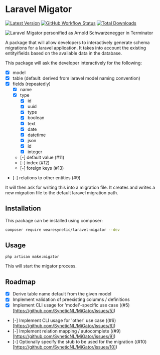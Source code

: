 # Laravel Migator
[![Latest Version](https://img.shields.io/github/release/syneticnl/migator.svg?style=flat-square)](https://github.com/syneticnl/migator/releases)
[![GitHub Workflow Status](https://github.com/syneticnl/migator/actions/workflows/phpunit.yml/badge.svg)](https://github.com/SyneticNL/MiGator/actions)
[![Total Downloads](https://img.shields.io/packagist/dt/wearesynetic/laravel-migator.svg?style=flat-square)](https://packagist.org/packages/wearesynetic/laravel-migator)

![Laravel Migator personified as Arnold Schwarzenegger in Terminator](https://scontent-ams2-1.xx.fbcdn.net/v/t39.30808-6/277566413_369133498558681_7312429908945278869_n.png?_nc_cat=108&ccb=1-7&_nc_sid=e3f864&_nc_ohc=-HGg91wVyroAX-j4LpE&_nc_ht=scontent-ams2-1.xx&oh=00_AT8284yIQkTdrmByJJ3xRyu3buR-RqVdeWmH0ZBcTzy8tw&oe=634A4458 "The Migator will be back!")

A package that will allow developers to interactively generate schema migrations for a laravel application. 
It takes into account the existing entity/fields based on the available data in the database.

This package will ask the developer interactively for the following:

- [x] model
- [x] table (default: derived from laravel model naming convention)
- [x] fields (repeatedly)
    - [x] name
    - [x] type
        - [x] id
        - [x] uuid
        - [x] type
        - [x] boolean
        - [x] text
        - [x] date
        - [x] datetime
        - [x] json
        - [x] id
        - [x] integer
    - [-] default value (#11)
    - [-] index (#12)
    - [-] foreign keys (#13)
- [-] relations to other entities (#9)

It will then ask for writing this into a migration file. It creates and writes a new migration file to the default laravel migration path.

## Installation

This package can be installed using composer:

```bash
composer require wearesynetic/laravel-migator --dev
```

## Usage

`php artisan make:migator`

This will start the migator process.

## Roadmap

- [x] Derive table name default from the given model
- [x] Implement validation of preexisting columns / definitions
- [x] Implement CLI usage for 'model'-specific use case ((#5)[https://github.com/SyneticNL/MiGator/issues/5])
- [-] Implement CLI usage for 'other' use case ((#6)[https://github.com/SyneticNL/MiGator/issues/6])
- [-] Implement relation mapping / autocomplete ((#9)[https://github.com/SyneticNL/MiGator/issues/9])
- [-] Optionally specify the stub to be used for the migration ((#10)[https://github.com/SyneticNL/MiGator/issues/10])
